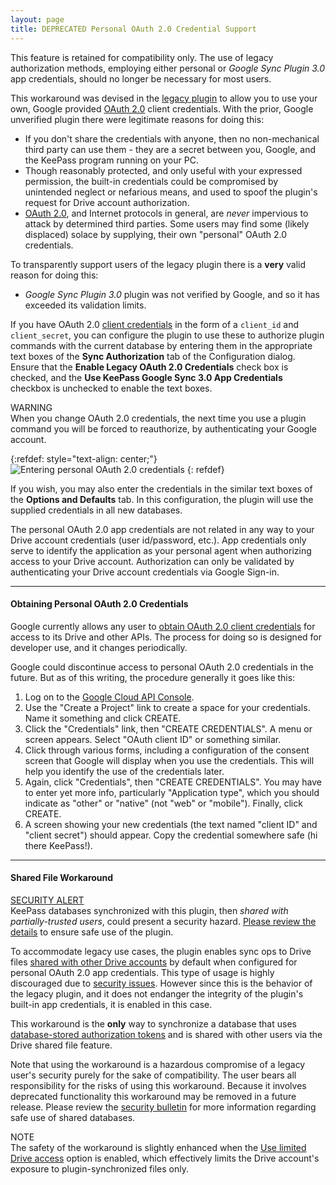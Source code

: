 ```yaml
---
layout: page
title: DEPRECATED Personal OAuth 2.0 Credential Support
---
```


<div class="alert alert-secondary" role="alert">
This feature is retained for compatibility only.
The use of legacy authorization methods, employing either personal or
<em>Google Sync Plugin 3.0</em> app credentials, should no 
longer be necessary for most users.
</div>

This workaround was devised in the
[legacy plugin](https://sourceforge.net/projects/kp-googlesync)
to allow you to use your own, Google provided
[OAuth 2.0](https://oauth.net/2/) client
credentials.  With the prior, Google unverified plugin there were
legitimate reasons for doing this:

* If you don't share the credentials with anyone, then no non-mechanical
third party can use them - they are a secret between you, Google, and the
KeePass program running on your PC.
* Though reasonably protected, and only useful with your expressed permission,
the built-in credentials could be compromised by unintended neglect or
nefarious means, and used to spoof the plugin's request for Drive account
authorization.
* [OAuth 2.0](https://oauth.net/2/), and Internet protocols in general,
are *never* impervious to attack by determined third parties.  Some users
may find some (likely displaced) solace by supplying, their own
"personal" OAuth 2.0 credentials.

To transparently support users of the legacy plugin there is a **very**
valid reason for doing this:

* *Google Sync Plugin 3.0* plugin was not verified by Google, and so
it has exceeded its validation limits.

If you have OAuth 2.0 [client credentials](https://www.oauth.com/oauth2-servers/access-tokens/client-credentials/)
in the form of a `client_id` and `client_secret`, you can configure the
plugin to use these to authorize plugin commands with the current database
by entering them in the appropriate text boxes of the **Sync Authorization**
tab of the Configuration dialog.  Ensure that the **Enable Legacy OAuth
2.0 Credentials** check box is checked, and the **Use KeePass Google Sync
3.0 App Credentials** checkbox is unchecked to enable the text boxes.

<div class="alert alert-warning text-dark" role="alert">
    <div>WARNING</div>
    When you change OAuth 2.0 credentials, the next time you use a
    plugin command you will be forced to reauthorize, by authenticating
    your Google account.
</div>

{:refdef: style="text-align: center;"}
![Entering personal OAuth 2.0 credentials](../assets/img/oauth-config.png)
{: refdef}

If you wish, you may also enter the credentials in the similar text boxes
of the **Options and Defaults** tab.  In this configuration, the plugin will
use the supplied credentials in all new databases.

<div class="alert alert-secondary" role="alert">
The personal OAuth 2.0 app credentials are not related in any way to your
Drive account credentials (user id/password, etc.).  App credentials only
serve to identify the application as your personal agent when
authorizing access to your Drive account.  Authorization can only be
validated by authenticating your Drive account credentials via Google
Sign-in.
</div>

---
#### Obtaining Personal OAuth 2.0 Credentials
Google currently allows any user to [obtain OAuth 2.0 client credentials](https://developers.google.com/identity/protocols/oauth2)
for access to its Drive and other APIs.  The process for doing so is designed
for developer use, and it changes periodically.  

Google could discontinue access to personal OAuth 2.0 credentials in the future.
But as of this writing, the procedure generally it goes like this:

1. Log on to the [Google Cloud API Console](https://console.developers.google.com/).
2. Use the "Create a Project" link to create a space for your credentials.  
Name it something and click CREATE.
3. Click the "Credentials" link, then "CREATE CREDENTIALS".  A menu or 
screen appears.  Select "OAuth client ID" or something similar.
4. Click through various forms, including a configuration of the consent screen
that Google will display when you use the credentials.  This will help you
identify the use of the credentials later. 
5. Again, click "Credentials", then "CREATE CREDENTIALS". You may have to
enter yet more info, particularly "Application type", which you should indicate
as "other" or "native" (not "web" or "mobile").  Finally, click CREATE.
6. A screen showing your new credentials (the text named "client ID" and "client
secret") should appear.  Copy the credential somewhere safe (hi there KeePass!).

---
#### Shared File Workaround
<div class="alert alert-warning text-dark" role="alert">
    <div>
        <a href="../notices/sharedsec">SECURITY ALERT</a>
    </div>
    KeePass databases synchronized with this plugin, then
    <em>shared with partially-trusted users</em>, could present a security hazard.
    <a href="../notices/sharedsec">Please review the details</a> to
    ensure safe use of the plugin.
</div>

To accommodate legacy use cases, the plugin enables sync ops to Drive files
[shared with other Drive accounts](https://support.google.com/drive/answer/2494822?co=GENIE.Platform%3DDesktop&hl=en) by default when configured for personal OAuth 2.0
app credentials.
This type of usage is highly discouraged due to [security issues](/notices/sharedsec).
However since this is the behavior of the legacy plugin, and it does
not endanger the integrity of the plugin's built-in app credentials,
it is enabled in this case.

This workaround is the **only** way to synchronize a database that uses
[database-stored authorization tokens](/usage/authorize#database-stored-tokens)
and is shared with other users via the Drive shared file feature.

Note that using the workaround is a hazardous compromise of a
legacy user's security purely for the sake of compatibility. The user
bears all responsibility for the risks of using this workaround. 
Because it involves deprecated functionality this workaround may
be removed in a future release. Please review the
[security bulletin](/notices/sharedsec)
for more information regarding safe use of shared databases.

<div class="alert alert-secondary" role="alert">
<div>NOTE</div>
The safety of the workaround is slightly enhanced when the
<a href="../install/config#sync-authorization">Use limited Drive access</a>
option is enabled, which effectively limits the Drive account's
exposure to plugin-synchronized files only.
</div>
